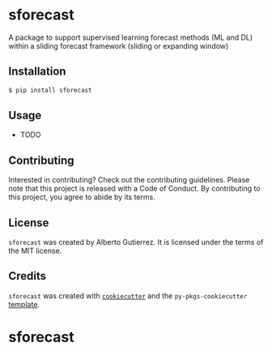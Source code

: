 # sforecast

A package to support supervised learning forecast methods (ML and DL) within a sliding forecast framework (sliding or expanding window)

## Installation

```bash
$ pip install sforecast
```

## Usage

- TODO

## Contributing

Interested in contributing? Check out the contributing guidelines. Please note that this project is released with a Code of Conduct. By contributing to this project, you agree to abide by its terms.

## License

`sforecast` was created by Alberto Gutierrez. It is licensed under the terms of the MIT license.

## Credits

`sforecast` was created with [`cookiecutter`](https://cookiecutter.readthedocs.io/en/latest/) and the `py-pkgs-cookiecutter` [template](https://github.com/py-pkgs/py-pkgs-cookiecutter).
# sforecast
